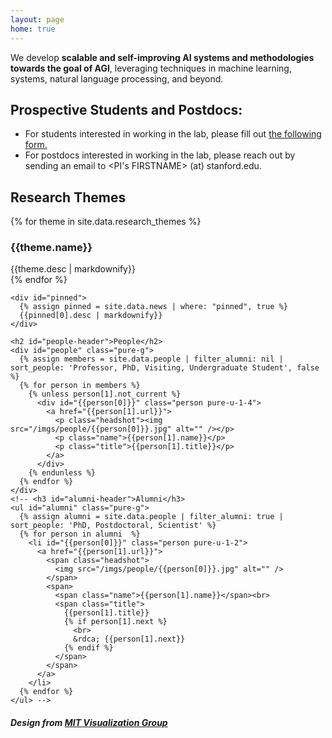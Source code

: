 ```yaml
---
layout: page
home: true
---
```

<p id="mission">
  We develop <strong>scalable and self-improving AI systems and methodologies towards the goal of AGI</strong>, leveraging techniques in machine learning, systems, natural language processing, and beyond.
</p>

<p id="ad">
    <h2><strong><b>Prospective Students and Postdocs:</b></strong></h2>
    <ul>
      <li>For students interested in working in the lab, please fill out <a href="https://docs.google.com/forms/d/e/1FAIpQLSemsYIAG1wUpGgclG1eaQxDNYxPHB5VZzLl9eRRFsT6NPa_0A/viewform">the following form.</a></li>
      <li>For postdocs interested in working in the lab, please reach out by sending an email to &lt;PI's FIRSTNAME&gt; (at) stanford.edu.</li>
    </ul>
  </p>

<div id="home" class="pure-g">
  <div id="themes" class="pure-u-1 pure-u-md-3-5">
    <h2>Research Themes</h2>
    {% for theme in site.data.research_themes %}
      <div id="theme-{{theme.key}}" class="theme" data-url="{{theme.url}}" data-people="{{theme.people}}">
        <!-- <img src="/themes/{{theme.key}}.png" style="max-width: 100%; height: auto; display: block; margin-top: 0;"> -->
          <div style="padding-top: 0px; border-radius: 5px; margin-bottom: 0px;">
            <div class="content">
              <h3>{{theme.name}}</h3>
              {{theme.desc | markdownify}}
            </div>
          </div>
      </div>
    {% endfor %}
  </div>

  <div class="pure-u-1 pure-u-md-2-5">

    <div id="pinned">
      {% assign pinned = site.data.news | where: "pinned", true %}
      {{pinned[0].desc | markdownify}}
    </div>

    <h2 id="people-header">People</h2>
    <div id="people" class="pure-g">
      {% assign members = site.data.people | filter_alumni: nil | sort_people: 'Professor, PhD, Visiting, Undergraduate Student', false %}
      {% for person in members %}
        {% unless person[1].not_current %}
          <div id="{{person[0]}}" class="person pure-u-1-4">
            <a href="{{person[1].url}}">
              <p class="headshot"><img src="/imgs/people/{{person[0]}}.jpg" alt="" /></p>
              <p class="name">{{person[1].name}}</p>
              <p class="title">{{person[1].title}}</p>
            </a>
          </div>
        {% endunless %}
      {% endfor %}
    </div>
    <!-- <h3 id="alumni-header">Alumni</h3>
    <ul id="alumni" class="pure-g">
      {% assign alumni = site.data.people | filter_alumni: true | sort_people: 'PhD, Postdoctoral, Scientist' %}
      {% for person in alumni  %}
        <li id="{{person[0]}}" class="person pure-u-1-2">
          <a href="{{person[1].url}}">
            <span class="headshot">
              <img src="/imgs/people/{{person[0]}}.jpg" alt="" />
            </span>
            <span>
              <span class="name">{{person[1].name}}</span><br> 
              <span class="title">
                {{person[1].title}}
                {% if person[1].next %}
                  <br>
                  &rdca; {{person[1].next}}
                {% endif %}
              </span>              
            </span>
          </a>
        </li>
      {% endfor %}
    </ul> -->
  </div>
</div>

<div>
  <h5>Design from <a href="https://vis.csail.mit.edu/">MIT Visualization Group</a></h5>
</div>
